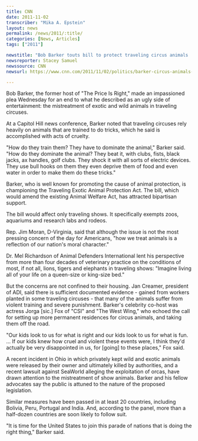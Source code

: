 ```yaml
---
title: CNN
date: 2011-11-02
transcriber: "Mika A. Epstein"
layout: news
permalink: /news/2011/:title/
categories: [News, Articles]
tags: ["2011"]

newstitle: "Bob Barker touts bill to protect traveling circus animals  "
newsreporter: Stacey Samuel
newssource: CNN
newsurl: https://www.cnn.com/2011/11/02/politics/barker-circus-animals-bill/

---
```


Bob Barker, the former host of "The Price Is Right," made an impassioned plea Wednesday for an end to what he described as an ugly side of entertainment: the mistreatment of exotic and wild animals in traveling circuses.

At a Capitol Hill news conference, Barker noted that traveling circuses rely heavily on animals that are trained to do tricks, which he said is accomplished with acts of cruelty.

"How do they train them? They have to dominate the animal," Barker said. "How do they dominate the animal? They beat it, with clubs, fists, black jacks, ax handles, golf clubs. They shock it with all sorts of electric devices. They use bull hooks on them they even deprive them of food and even water in order to make them do these tricks."

Barker, who is well known for promoting the cause of animal protection, is championing the Traveling Exotic Animal Protection Act. The bill, which would amend the existing Animal Welfare Act, has attracted bipartisan support.

The bill would affect only traveling shows. It specifically exempts zoos, aquariums and research labs and rodeos.

Rep. Jim Moran, D-Virginia, said that although the issue is not the most pressing concern of the day for Americans, "how we treat animals is a reflection of our nation's moral character."

Dr. Mel Richardson of Animal Defenders International lent his perspective from more than four decades of veterinary practice on the conditions of most, if not all, lions, tigers and elephants in traveling shows: "Imagine living all of your life on a queen-size or king-size bed."

But the concerns are not confined to their housing. Jan Creamer, president of ADI, said there is sufficient documented evidence - gained from workers planted in some traveling circuses - that many of the animals suffer from violent training and severe punishment.
Barker's celebrity co-host was actress Jorga [sic.] Fox of "CSI" and "The West Wing," who echoed the call for setting up more permanent residences for circus animals, and taking them off the road.

"Our kids look to us for what is right and our kids look to us for what is fun. ... If our kids knew how cruel and violent these events were, I think they'd actually be very disappointed in us, for [going] to these places," Fox said.

A recent incident in Ohio in which privately kept wild and exotic animals were released by their owner and ultimately killed by authorities, and a recent lawsuit against SeaWorld alleging the exploitation of orcas, have drawn attention to the mistreatment of show animals. Barker and his fellow advocates say the public is attuned to the nature of the proposed legislation.

Similar measures have been passed in at least 20 countries, including Bolivia, Peru, Portugal and India. And, according to the panel, more than a half-dozen countries are soon likely to follow suit.

"It is time for the United States to join this parade of nations that is doing the right thing," Barker said.
